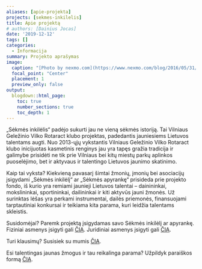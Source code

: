 ```yaml
---
aliases: [apie-projekta]
projects: [sekmes-inkilelis]
title: Apie projektą
# authors: [Dainius Jocas]
date: '2019-12-12'
tags: []
categories:
  - Informacija
summary: Projekto aprašymas
image:
  caption: "[Photo by nexmo.com](https://www.nexmo.com/blog/2016/05/31/building-sms-google-sheets-application-aws-lambda-dr)"
  focal_point: "Center"
  placement: 1
  preview_only: false
output:
  blogdown::html_page:
    toc: true
    number_sections: true
    toc_depth: 1
---
```


„Sėkmės inkilėlis“ padėjo sukurti jau ne vieną sėkmės istoriją. Tai Vilniaus Geležinio Vilko Rotaract klubo projektas, padedantis jauniesiems Lietuvos talentams augti. Nuo 2013-ųjų vykstantis Vilniaus Geležinio Vilko Rotaract klubo inicijuotas kasmetinis renginys jau yra tapęs gražia tradicija ir galimybe prisidėti ne tik prie Vilniaus bei kitų miestų parkų aplinkos puoselėjimo, bet ir aktyvaus ir talentingo Lietuvos jaunimo skatinimo.

Kaip tai vyksta? Kiekvieną pavasarį šimtai žmonių, įmonių bei asociacijų įsigydami „Sėkmės inkilėlį“ ar „Sėkmės apyrankę“ prisideda prie projekto fondo, iš kurio yra remiami jaunieji Lietuvos talentai – dainininkai, mokslininkai, sportininkai, dailininkai ir kiti aktyvūs jauni žmonės. Už surinktas lėšas yra perkami instrumentai, dailės priemonės, finansuojami tarptautiniai konkursai ir teikiama kita parama, kuri leidžia talentams skleistis. 

Susidomėjai? Paremk projektą įsigydamas savo Sėkmės inkilėlį ar apyrankę. Fiziniai asmenys įsigyti gali [ČIA](../kaip-isigyti-privatiems/). Juridiniai asmenys įsigyti gali [ČIA](../kaip-isigyti-juridiniams/).

Turi klausimų? Susisiek su mumis [ČIA](../../#contact). 

Esi talentingas jaunas žmogus ir tau reikalinga parama? Užpildyk paraiškos formą [ČIA](../../kandidatuok/paraiska/).
